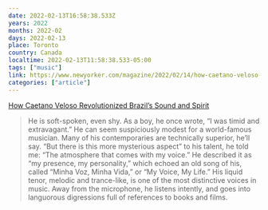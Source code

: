 ```yaml
---
date: 2022-02-13T16:58:38.533Z
years: 2022
months: 2022-02
days: 2022-02-13
place: Toronto
country: Canada
localtime: 2022-02-13T11:58:38.533-05:00
tags: ["music"]
link: https://www.newyorker.com/magazine/2022/02/14/how-caetano-veloso-revolutionized-brazils-sound-and-spirit
categories: ["article"]
---
```

[How Caetano Veloso Revolutionized Brazil’s Sound and Spirit](https://www.newyorker.com/magazine/2022/02/14/how-caetano-veloso-revolutionized-brazils-sound-and-spirit)

> He is soft-spoken, even shy. As a boy, he once wrote, “I was timid and extravagant.” He can seem suspiciously modest for a world-famous musician. Many of his contemporaries are technically superior, he’ll say. “But there is this more mysterious aspect” to his talent, he told me: “The atmosphere that comes with my voice.” He described it as “my presence, my personality,” which echoed an old song of his, called “Minha Voz, Minha Vida,” or “My Voice, My Life.” His liquid tenor, melodic and trance-like, is one of the most distinctive voices in music. Away from the microphone, he listens intently, and goes into languorous digressions full of references to books and films.
